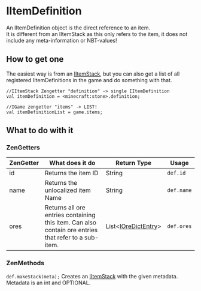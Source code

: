 # IItemDefinition

An IItemDefinition object is the direct reference to an item.  
It is different from an IItemStack as this only refers to the item, it does not include any meta-information or NBT-values!

## How to get one
The easiest way is from an [IItemStack](IItemStack), but you can also get a list of all registered IItemDefinitions in the game and do something with that.

```
//IItemStack Zengetter "definition" -> single IItemDefinition
val itemDefinition = <minecraft:stone>.definition;

//IGame zengetter "items" -> LIST!
val itemDefinitionList = game.items;
```

## What to do with it

### ZenGetters

| ZenGetter | What does it do                                                                                      | Return Type                             | Usage      |
|-----------|------------------------------------------------------------------------------------------------------|-----------------------------------------|------------|
| id        | Returns the item ID                                                                                  | String                                  | `def.id`   |
| name      | Returns the unlocalized item Name                                                                    | String                                  | `def.name` |
| ores      | Returns all ore entries containing this item. Can also contain ore entries that refer to a sub-item. | List<[IOreDictEntry](/Vanilla/OreDict)> | `def.ores` |


### ZenMethods

`def.makeStack(meta);` Creates an [IItemStack](IItemStack) with the given metadata. Metadata is an int and OPTIONAL.